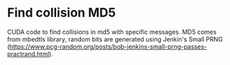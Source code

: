 # Find collision MD5
CUDA code to find collisions in md5 with specific messages. MD5 comes from mbedtls library, random bits are generated using Jenkin's Small PRNG (https://www.pcg-random.org/posts/bob-jenkins-small-prng-passes-practrand.html).
